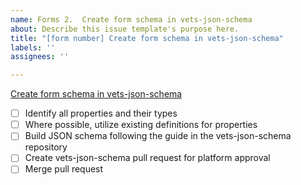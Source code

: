 ```yaml
---
name: Forms 2.  Create form schema in vets-json-schema
about: Describe this issue template's purpose here.
title: "[form number] Create form schema in vets-json-schema"
labels: ''
assignees: ''

---
```


[Create form schema in vets-json-schema](https://vfs.atlassian.net/wiki/spaces/VFT/pages/2492334104/Form+digitization+development+guide#Step-2-(front-end)%3A-Create-form-schema-in-vets-json-schema)

- [ ] Identify all properties and their types
- [ ] Where possible, utilize existing definitions for properties
- [ ] Build JSON schema following the guide in the vets-json-schema repository
- [ ] Create vets-json-schema pull request for platform approval
- [ ] Merge pull request
